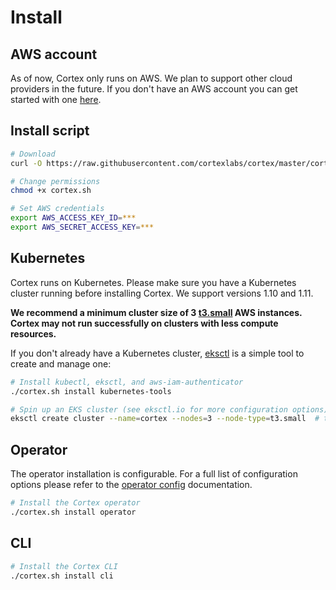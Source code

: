 # Install

## AWS account

As of now, Cortex only runs on AWS. We plan to support other cloud providers in the future. If you don't have an AWS account you can get started with one [here](https://portal.aws.amazon.com/billing/signup#/start).

## Install script

<!-- CORTEX_VERSION_MINOR -->

```bash
# Download
curl -O https://raw.githubusercontent.com/cortexlabs/cortex/master/cortex.sh

# Change permissions
chmod +x cortex.sh

# Set AWS credentials
export AWS_ACCESS_KEY_ID=***
export AWS_SECRET_ACCESS_KEY=***
```

## Kubernetes

Cortex runs on Kubernetes. Please make sure you have a Kubernetes cluster running before installing Cortex. We support versions 1.10 and 1.11.

**We recommend a minimum cluster size of 3 [t3.small](https://aws.amazon.com/ec2/instance-types) AWS instances. Cortex may not run successfully on clusters with less compute resources.**

If you don't already have a Kubernetes cluster, [eksctl](https://eksctl.io) is a simple tool to create and manage one:

```bash
# Install kubectl, eksctl, and aws-iam-authenticator
./cortex.sh install kubernetes-tools

# Spin up an EKS cluster (see eksctl.io for more configuration options)
eksctl create cluster --name=cortex --nodes=3 --node-type=t3.small  # this takes ~20 minutes
```

## Operator

The operator installation is configurable. For a full list of configuration options please refer to the [operator config](operator/config.md) documentation.

```bash
# Install the Cortex operator
./cortex.sh install operator
```

## CLI

```bash
# Install the Cortex CLI
./cortex.sh install cli
```
